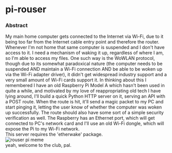 # pi-rouser
### Abstract
My main home computer gets connected to the Internet via Wi-Fi, due to it being too far from the Internet cable entry point and therefore the router. Whenever I'm not home that same computer is suspended and I don't have access to it. I need a mechanism of waking it up, regardless of where I am, so I'm able to access my files. One such way is the WoWLAN protocol, though due to its somewhat paradoxical nature (the computer needs to be suspended AND maintain a Wi-Fi connection AND be able to be woken up via the Wi-Fi adapter driver), it didn't get widespread industry support and a very small amount of Wi-Fi cards support it. In thinking about this I remembered I have an old Raspberry Pi Model A which hasn't been used in quite a while, and motivated by my love of reappropriating old tech I have lying around, I'll build a quick Python HTTP server on it,  serving an API with a POST route. When the route is hit, it'll send a magic packet to my PC and start pinging it, letting the user know of whether the computer was woken up successfully. The route should also have some sort of a simple security verification as well. The Raspberry has an Ethernet port, which will get connected to PC's network card and I'll use an old Wi-Fi dongle, which will expose the Pi to my Wi-Fi network.
<br>
This server requires the 'etherwake' package.
<br>
![rouser pi meme](https://github.com/hatrox/rouser-pi/raw/master/rouser-pi-meme.jpeg)
<br>
yeah, welcome to the club, pal.
